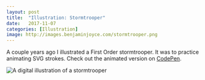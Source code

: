 ```yaml
---
layout: post
title:  "Illustration: Stormtrooper"
date:   2017-11-07
categories: [Illustration]
image: http://images.benjaminjoyce.com/stormtrooper.png
---
```

A couple years ago I illustrated a First Order stormtrooper. It was to practice animating SVG strokes. Check out the animated version on [CodePen](https://codepen.io/benjoyce/pen/zGaNvo).

![A digital illustration of a stormtrooper](http://images.benjaminjoyce.com/stormtrooper.png)
